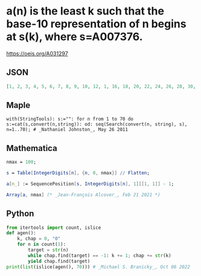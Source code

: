 # a\(n\) is the least k such that the base\-10 representation of n begins at s\(k\), where s\=A007376\.
https://oeis.org/A031297
## JSON
```JSON
[1, 2, 3, 4, 5, 6, 7, 8, 9, 10, 12, 1, 16, 18, 20, 22, 24, 26, 28, 30, 15, 34, 2, 38, 40, 42, 44, 46, 48, 50, 17, 37, 56, 3, 60, 62, 64, 66, 68, 70, 19, 39, 59, 78, 4, 82, 84, 86, 88, 90, 21, 41, 61, 81, 100, 5, 104, 106, 108, 110, 23, 43, 63, 83]
```
## Maple
```Maple
with(StringTools): s:="": for n from 1 to 70 do s:=cat(s,convert(n,string)): od: seq(Search(convert(n, string), s), n=1..70); # _Nathaniel Johnston_, May 26 2011
```
## Mathematica
```Mathematica
nmax = 100;
```
```Mathematica
s = Table[IntegerDigits[n], {n, 0, nmax}] // Flatten;
```
```Mathematica
a[n_] := SequencePosition[s, IntegerDigits[n], 1][[1, 1]] - 1;
```
```Mathematica
Array[a, nmax] (* _Jean-François Alcover_, Feb 21 2021 *)
```
## Python
```Python
from itertools import count, islice
def agen():
    k, chap = 0, "0"
    for n in count(1):
        target = str(n)
        while chap.find(target) == -1: k += 1; chap += str(k)
        yield chap.find(target)
print(list(islice(agen(), 70))) # _Michael S. Branicky_, Oct 06 2022
```
